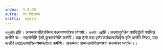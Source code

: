 ```yaml
---
index:  4.2.68
sutra:  तेन निर्वृतत्तम्
vritti:  nyasa
---
```


`चतुर्ष्वपि` इति। अनन्तरातीतेऽस्मिन् वक्ष्यमाणयोश्च योगयोः। `कर्त्तरि च`इति। लक्ष्यानुरोधेन क्वचिद्धेतौ क्वचित् कर्त्तरि च-- सहस्रेणेति हेतौ,कुशाम्बेनेति कर्त्तरि। यदा हेतौ तदा वृत्तेरकर्मकत्वान्निर्वृत्त इति कर्त्तरि निष्ठा, यदा कर्त्तरि तदाऽन्तर्भावितव्यमर्थत्वाता कर्मणि। अकर्मका अप्यन्तर्भावितण्यर्थाः सकर्मका भवन्ति।।

